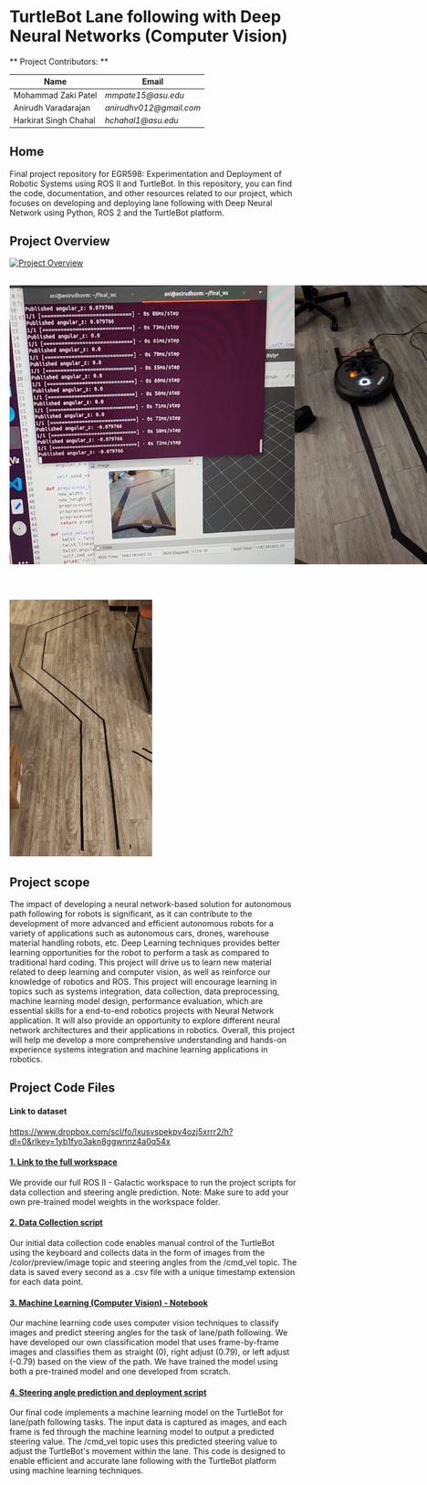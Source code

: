 # TurtleBot Lane following with Deep Neural Networks (Computer Vision)



** Project Contributors: **

|    Name                                |        Email          |
| -----------                            | --------------------- |
| Mohammad Zaki Patel                    |_mmpate15@asu.edu_     |
| Anirudh Varadarajan                    |_anirudhv012@gmail.com_|
| Harkirat Singh Chahal                  |_hchahal1@asu.edu_     |


## Home

Final project repository for EGR598: Experimentation and Deployment of Robotic Systems using ROS II and TurtleBot. In this repository, you can find the code, documentation, and other resources related to our project, which focuses on developing and deploying lane following with Deep Neural Network using Python, ROS 2 and the TurtleBot platform.

## Project Overview

[![Project Overview](https://img.youtube.com/vi/oVHWMr3W7dQ/0.jpg)](https://www.youtube.com/watch?v=oVHWMr3W7dQ)

<br>

<div style="display: flex;">
  <img src="/Images/ros_snip.jpg" alt="ROSII snip" width = "500">
  <img src="/Images/turtlebot.jpg" alt="TurtleBot" width = "275">
</div>

<br><br>
<!-- ![image caption](Images/path.jpg) -->


<img src="/Images/path.jpg" width="250" height="450">

<br>

## Project scope

The impact of developing a neural network-based solution for autonomous path following for robots is significant, as it can contribute to the development of more advanced and efficient autonomous robots for a variety of applications such as autonomous cars, drones, warehouse material handling robots, etc. Deep Learning techniques provides better learning opportunities for the robot to perform a task as compared to traditional hard coding. This project will drive us to learn new material related to deep learning and computer vision, as well as reinforce our knowledge of robotics and ROS. This project will encourage learning in topics such as systems integration, data collection, data preprocessing, machine learning model design, performance evaluation, which are essential skills for a end-to-end robotics projects with Neural Network application. It will also provide an opportunity to explore different neural network architectures and their applications in robotics. Overall, this project will help me develop a more comprehensive understanding and hands-on experience systems integration and machine learning applications in robotics.


## Project Code Files

#### Link to dataset
https://www.dropbox.com/scl/fo/lxusvspekpv4ozj5xrrr2/h?dl=0&rlkey=1yb1fyo3akn8ggwnnz4a0q54x


#### [1. Link to the full workspace](Code/final_ws.rar)
We provide our full ROS II - Galactic workspace to run the project scripts for data collection and steering angle prediction.
Note: Make sure to add your own pre-trained model weights in the workspace folder. 


#### [2. Data Collection script](Code/data_collect.py)


Our initial data collection code enables manual control of the TurtleBot using the keyboard and collects data in the form of images from the /color/preview/image topic and steering angles from the /cmd_vel topic. The data is saved every second as a .csv file with a unique timestamp extension for each data point. 


#### [3. Machine Learning (Computer Vision) - Notebook](Code/machine_learning.ipynb)

Our machine learning code uses computer vision techniques to classify images and predict steering angles for the task of lane/path following. We have developed our own classification model that uses frame-by-frame images and classifies them as straight (0), right adjust (0.79), or left adjust (-0.79) based on the view of the path. We have trained the model using both a pre-trained model and one developed from scratch. 

#### [4. Steering angle prediction and deployment script](Code/vel_subscriber.py)


Our final code implements a machine learning model on the TurtleBot for lane/path following tasks. The input data is captured as images, and each frame is fed through the machine learning model to output a predicted steering value. The /cmd_vel topic uses this predicted steering value to adjust the TurtleBot's movement within the lane. This code is designed to enable efficient and accurate lane following with the TurtleBot platform using machine learning techniques.
